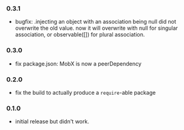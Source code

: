 ### 0.3.1

- bugfix: .injecting an object with an association being null did not overwrite the old value. now it will overwrite with null for singular association, or observable([]) for plural association.

### 0.3.0

- fix package.json: MobX is now a peerDependency

### 0.2.0

- fix the build to actually produce a `require`-able package

### 0.1.0

- initial release but didn't work.

